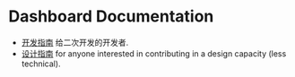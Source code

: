 # Dashboard Documentation

* [开发指南](devel/README.md) 给二次开发的开发者.
* [设计指南](design/README.md) for anyone interested in contributing in a design capacity (less technical).

